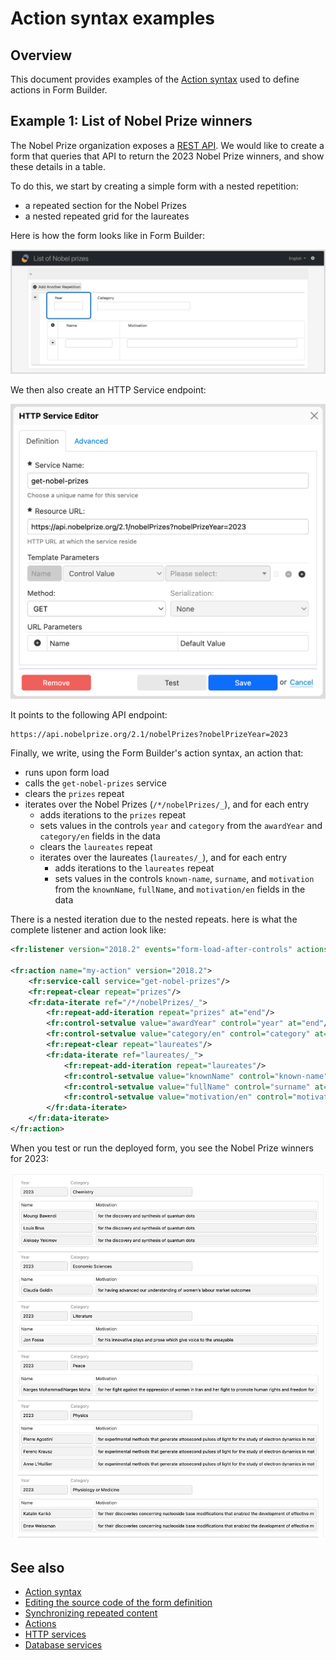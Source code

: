 # Action syntax examples
  
## Overview

This document provides examples of the [Action syntax](actions-syntax.md) used to define actions in Form Builder.

## Example 1: List of Nobel Prize winners

The Nobel Prize organization exposes a [REST API](https://www.nobelprize.org/about/developer-zone-2/). We would like to create a form that queries that API to return the 2023 Nobel Prize winners, and show these details in a table.

To do this, we start by creating a simple form with a nested repetition:

- a repeated section for the Nobel Prizes
- a nested repeated grid for the laureates

Here is how the form looks like in Form Builder:

![Nobel Prize form](images/action-syntax-nobel-form.png)

We then also create an HTTP Service endpoint:

![Nobel Prize service](images/action-syntax-nobel-service.png)

It points to the following API endpoint:

```
https://api.nobelprize.org/2.1/nobelPrizes?nobelPrizeYear=2023
```

Finally, we write, using the Form Builder's action syntax, an action that:

- runs upon form load
- calls the `get-nobel-prizes` service
- clears the `prizes` repeat
- iterates over the Nobel Prizes (`/*/nobelPrizes/_`), and for each entry
    - adds iterations to the `prizes` repeat
    - sets values in the controls `year` and `category` from the `awardYear` and `category/en` fields in the data
    - clears the `laureates` repeat
    - iterates over the laureates (`laureates/_`), and for each entry
        - adds iterations to the `laureates` repeat
        - sets values in the controls `known-name`, `surname`, and `motivation` from the `knownName`, `fullName`, and `motivation/en` fields in the data

There is a nested iteration due to the nested repeats. here is what the complete listener and action look like:

```xml
<fr:listener version="2018.2" events="form-load-after-controls" actions="my-action"/>

<fr:action name="my-action" version="2018.2">
    <fr:service-call service="get-nobel-prizes"/>
    <fr:repeat-clear repeat="prizes"/>
    <fr:data-iterate ref="/*/nobelPrizes/_">
        <fr:repeat-add-iteration repeat="prizes" at="end"/>
        <fr:control-setvalue value="awardYear" control="year" at="end"/>
        <fr:control-setvalue value="category/en" control="category" at="end"/>
        <fr:repeat-clear repeat="laureates"/>
        <fr:data-iterate ref="laureates/_">
            <fr:repeat-add-iteration repeat="laureates"/>
            <fr:control-setvalue value="knownName" control="known-name" at="end"/>
            <fr:control-setvalue value="fullName" control="surname" at="end"/>
            <fr:control-setvalue value="motivation/en" control="motivation" at="end"/>
        </fr:data-iterate>
    </fr:data-iterate>
</fr:action>
```

When you test or run the deployed form, you see the Nobel Prize winners for 2023:

![Nobel Prize winners](images/action-syntax-nobel-result.png)

## See also

- [Action syntax](actions-syntax.md)
- [Editing the source code of the form definition](edit-source.md)
- [Synchronizing repeated content](synchronize-repeated-content.md)
- [Actions](actions.md)
- [HTTP services](http-services.md)
- [Database services](database-services.md)
